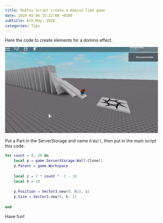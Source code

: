 ```yaml
---
title: Roblox Script create a domino like game
date: 2020-05-06 15:22:00 +0100
subtitle: 6th May, 2020
categories: Tips
---
```


Here the code to create elements for a domino effect.

![](../assets/tips/n895_screen-shot-2020-05-06-at-19.20.26.png)

Put a Part in the ServerStorage and name it `Wall`, then put in the main script this code:

```lua
for count = 0, 30 do
	local p = game.ServerStorage.Wall:Clone()
	p.Parent = game.Workspace
	
	local z = 7 * count * -1 - 20
	local h = 20
	
	p.Position = Vector3.new(0, h/2, z)
	p.Size = Vector3.new(5, h, 1)
	
end
```

Have fun!